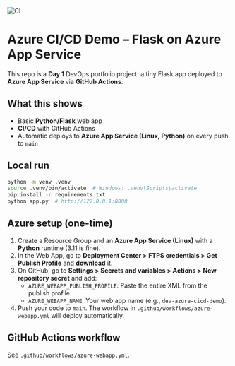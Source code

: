![CI](https://github.com/devSharma31/azure-cicd-demo/actions/workflows/ci.yml/badge.svg)

# Azure CI/CD Demo – Flask on Azure App Service

This repo is a **Day 1** DevOps portfolio project: a tiny Flask app deployed to **Azure App Service** via **GitHub Actions**.

## What this shows
- Basic **Python/Flask** web app
- **CI/CD** with GitHub Actions
- Automatic deploys to **Azure App Service (Linux, Python)** on every push to `main`

## Local run
```bash
python -m venv .venv
source .venv/bin/activate  # Windows: .venv\Scripts\activate
pip install -r requirements.txt
python app.py  # http://127.0.0.1:8000
```

## Azure setup (one-time)
1. Create a Resource Group and an **Azure App Service (Linux)** with a **Python** runtime (3.11 is fine).
2. In the Web App, go to **Deployment Center > FTPS credentials > Get Publish Profile** and **download** it.
3. On GitHub, go to **Settings > Secrets and variables > Actions > New repository secret** and add:
   - `AZURE_WEBAPP_PUBLISH_PROFILE`: Paste the entire XML from the publish profile.
   - `AZURE_WEBAPP_NAME`: Your web app name (e.g., `dev-azure-cicd-demo`).
4. Push your code to `main`. The workflow in `.github/workflows/azure-webapp.yml` will deploy automatically.

## GitHub Actions workflow
See `.github/workflows/azure-webapp.yml`.
